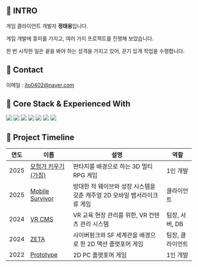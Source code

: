 ## 📌 INTRO
게임 클라이언트 개발자 **정태웅**입니다.  

게임 개발에 흥미를 가지고, 여러 가지 프로젝트를 진행해 보았습니다. 

한 번 시작한 일은 끝을 봐야 하는 성격을 가지고 있어, 끈기 있게 작업을 수행합니다.


## 📌 Contact
이메일 : jto0402@naver.com


## 📌 Core Stack & Experienced With  
<p>
  <img src="https://img.shields.io/badge/Unity-000000?style=for-the-badge&logo=unity&logoColor=white"/>
  <img src="https://img.shields.io/badge/C%23-239120?style=for-the-badge&logo=c-sharp&logoColor=white"/>
  <img src="https://img.shields.io/badge/C++-00599C?style=for-the-badge&logo=c%2B%2B&logoColor=white"/>
  <img src="https://img.shields.io/badge/C-00599C?style=for-the-badge&logo=c&logoColor=white"/>
  <img src="https://img.shields.io/badge/TCP%20Socket-333333?style=for-the-badge&logo=socketdotio&logoColor=white"/>
  <img src="https://img.shields.io/badge/Firebase-FFCA28?style=for-the-badge&logo=firebase&logoColor=white"/>
  <img src="https://img.shields.io/badge/Photon-3498DB?style=for-the-badge&logo=photon&logoColor=white"/>
</p>


## 📌 Project Timeline
| 연도 | 이름 | 설명 | 역할 |
|------|----------|------|------|
| 2025 | [모험가 키우기(가칭)](https://github.com/JeongTaeWoong99/3D_RPG_Client) | 판타지를 배경으로 하는 3D 멀티 RPG 게임 | 1인 개발|
| 2025 | [Mobile Survivor](https://github.com/JeongTaeWoong99/Mobile_Survivor) | 방대한 적 웨이브와 성장 시스템을 갖춘 캐주얼 2D 모바일 뱀서라이크류 게임 | 클라이언트 |
| 2024 | [VR CMS](https://github.com/JeongTaeWoong99/VR_CMS) | VR 교육 현장 관리를 위한, VR 컨텐츠 관리 시스템 | 팀장, 서버, DB |
| 2024 | [ZETA](https://github.com/JeongTaeWoong99/ZETA) | 사이버펑크와 SF 세계관을 배경으로 한 2D 액션 플랫포머 게임 | 팀장, 클라이언트 |
| 2022 | [Prototype](https://github.com/JeongTaeWoong99/Prototype) | 2D PC 플랫포머 게임 | 1인 개발 |

